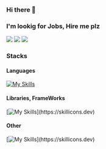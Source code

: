 ### Hi there 👋
### I'm lookig for Jobs, Hire me plz

![](http://github-profile-summary-cards.vercel.app/api/cards/stats?username=Aiki-Toyokawa&theme=github)
![](http://github-profile-summary-cards.vercel.app/api/cards/most-commit-language?username=Aiki-Toyokawa&theme=github)
![](http://github-profile-summary-cards.vercel.app/api/cards/profile-details?username=Aiki-Toyokawa&theme=github)


<h3>
  Stacks
</h3>

<h4>
  Languages
</h4>


[![My Skills](https://skillicons.dev/icons?i=py,c,cpp,cs,html,css,js,ts,rust)](https://skillicons.dev)


<h4>
  Libraries, FrameWorks
</h4>


[![My Skills](https://skillicons.dev/icons?i=electron,tauri,svelte,react,nodejs,express,opencv,)](https://skillicons.dev)



<h4>
  Other
</h4>


[![My Skills](https://skillicons.dev/icons?i=github,git,discord,bots,sqlite,arduino,blender,unity,latex,qt,replit,vscode,visualstudio,windows,figma,md,linux,notion,powershell,processing,raspberrypi,)](https://skillicons.dev)


<!--
**Aiki-Toyokawa/Aiki-Toyokawa** is a ✨ _special_ ✨ repository because its `README.md` (this file) appears on your GitHub profile.
Here are some ideas to get you started:

- 🔭 I’m currently working on ...
- 🌱 I’m currently learning ...
- 👯 I’m looking to collaborate on ...
- 🤔 I’m looking for help with ...
- 💬 Ask me about ...
- 📫 How to reach me: ...
- 😄 Pronouns: ...
- ⚡ Fun fact: ...
-->
